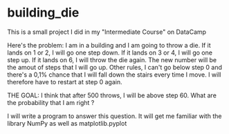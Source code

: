 # building_die

This is a small project I did in my "Intermediate Course" on DataCamp

Here's the problem:
I am in a building and I am going to throw a die. 
If it lands on 1 or 2, I will go one step down.
If it lands on 3 or 4, I will go one step up.
If it lands on 6, I will throw the die again. The new number will be the amout of steps that I will go up.
Other rules, I can't go below step 0 and there's a 0,1% chance that I will fall down the stairs every time I move. I will therefore have to restart at step 0 again.

THE GOAL: I think that after 500 throws, I will be above step 60. What are the probability that I am right ?

I will write a program to answer this question. It will get me familiar with the library NumPy as well as matplotlib.pyplot
